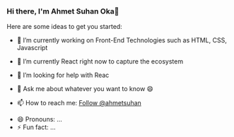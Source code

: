### Hi there, I'm Ahmet Suhan Oka👋

<!--
**ahmetsuhan/ahmetsuhan** is a ✨ _special_ ✨ repository because its `README.md` (this file) appears on your GitHub profile. -->

Here are some ideas to get you started:


- 🔭 I’m currently working on Front-End Technologies such as HTML, CSS, Javascript 
- 🌱 I’m currently React right now to capture the ecosystem

- 🤔 I’m looking for help with Reac
- 💬 Ask me about whatever you want to know 😄
- 📫 How to reach me: <!-- Place this tag where you want the button to render. -->
<a class="github-button" href="https://github.com/ahmetsuhan" data-color-scheme="no-preference: dark; light: light; dark: dark;" data-size="large" aria-label="Follow @ahmetsuhan on GitHub">Follow @ahmetsuhan</a><!-- Place this tag in your head or just before your close body tag. -->
<script async defer src="https://buttons.github.io/buttons.js"></script>
- 😄 Pronouns: ...
- ⚡ Fun fact: ...

